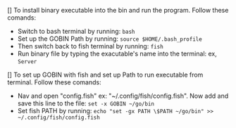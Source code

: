 [] To install binary executable into the bin and run the program. Follow these comands:

- Switch to bash terminal by running: `bash`
- Set up the GOBIN Path by running: `source $HOME/.bash_profile`
- Then switch back to fish terminal by running: `fish`
- Run binary file by typing the exacutable's name into the terminal: ex, `Server`

[] To set up GOBIN with fish and set up Path to run executable from terminal. Follow these comands:

- Nav and open "config.fish" ex: "~/.config/fish/config.fish". Now add and save this line to the file: `set -x GOBIN ~/go/bin`
- Set fish PATH by running: `echo "set -gx PATH \$PATH ~/go/bin" >> ~/.config/fish/config.fish`

